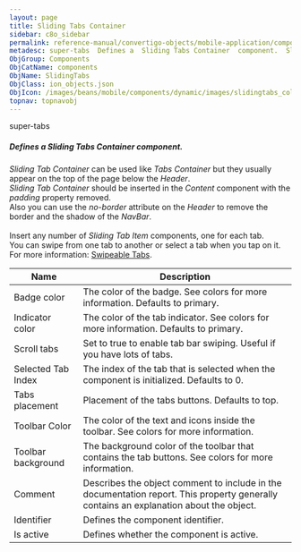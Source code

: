```yaml
---
layout: page
title: Sliding Tabs Container
sidebar: c8o_sidebar
permalink: reference-manual/convertigo-objects/mobile-application/components/components/sliding-tab-container/
metadesc: super-tabs  Defines a  Sliding Tabs Container  component.  Sliding Tab Container  can be used like  Tabs Container  but they usually appear on the top
ObjGroup: Components
ObjCatName: components
ObjName: SlidingTabs
ObjClass: ion_objects.json
ObjIcon: /images/beans/mobile/components/dynamic/images/slidingtabs_color_32x32.png
topnav: topnavobj
---
```

super-tabs<br/>

##### Defines a <i>Sliding Tabs Container</i> component.<br/>
<i>Sliding Tab Container</i> can be used like <i>Tabs Container</i> but they usually appear on the top of the page below the <i>Header</i>.<br/>
<i>Sliding Tab Container</i> should be inserted in the <i>Content</i> component with the <i>padding</i> property removed.<br/>
Also you can use the <i>no-border</i> attribute on the <i>Header</i> to remove the border and the shadow of the <i>NavBar</i>.<br/>
<br/>
Insert any number of <i>Sliding Tab Item</i> components, one for each tab.<br/>
You can swipe from one tab to another or select a tab when you tap on it.<br/>
 For more information: <a href='https://github.com/zyra/ionic2-super-tabs' target='_blank'>Swipeable Tabs</a>.

Name | Description 
--- | ---
Badge color | The color of the badge. See colors for more information. Defaults to primary.
Indicator color | The color of the tab indicator. See colors for more information. Defaults to primary.
Scroll tabs | Set to true to enable tab bar swiping. Useful if you have lots of tabs.
Selected Tab Index | The index of the tab that is selected when the component is initialized. Defaults to 0.
Tabs placement | Placement of the tabs buttons. Defaults to top.
Toolbar Color | The color of the text and icons inside the toolbar. See colors for more information.
Toolbar background | The background color of the toolbar that contains the tab buttons. See colors for more information.
Comment | Describes the object comment to include in the documentation report.  This property generally contains an explanation about the object. 
Identifier | Defines the component identifier.  
Is active | Defines whether the component is active. 

